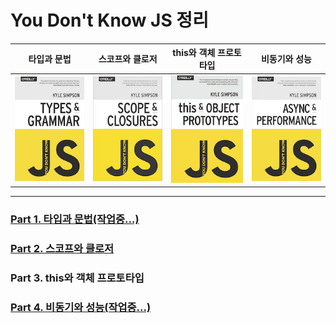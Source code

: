 # You Don't Know JS 정리

|타입과 문법|스코프와 클로저|this와 객체 프로토타입|비동기와 성능|
|:-:|:-:|:-:|:-:|
|[![타입과 문법](./images/types-and-grammar-cover.jpg)](https://github.com/getify/You-Dont-Know-JS/blob/1st-ed/types%20&%20grammar/README.md#you-dont-know-js-types--grammar)|[![스코프와 클로저](./images/scope-and-closures-cover.jpg)](https://github.com/getify/You-Dont-Know-JS/blob/1st-ed/scope%20&%20closures/README.md#you-dont-know-js-scope--closures)|[![this와 객체 프로토타입](./images/this-and-object-prototypes-cover.jpg)](https://github.com/getify/You-Dont-Know-JS/blob/1st-ed/this%20&%20object%20prototypes/README.md#you-dont-know-js-this--object-prototypes)|[![비동기와 성능](./images/async-and-performance-cover.jpg)](https://github.com/getify/You-Dont-Know-JS/blob/1st-ed/async%20&%20performance/README.md#you-dont-know-js-async--performance)

---

### [Part 1. 타입과 문법(작업중...)](./part1/README.md)

### [Part 2. 스코프와 클로저](./part2/README.md)

### Part 3. this와 객체 프로토타입

### [Part 4. 비동기와 성능(작업중...)](./part4/README.md)
